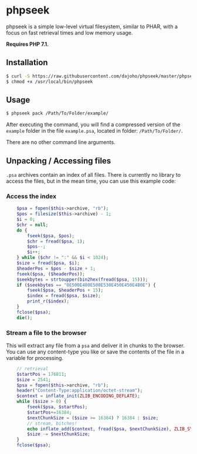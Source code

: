 # phpseek

phpseek is a simple low-level virtual filesystem, similar to PHAR, with a focus on fast retrieval times and low memory usage.

**Requires PHP 7.1.**


## Installation

``` bash
$ curl -S https://raw.githubusercontent.com/dajoho/phpseek/master/phpseek.php > /usr/local/bin/phpseek
$ chmod +x /usr/local/bin/phpseek
```

## Usage

``` bash
$ phpseek pack /Path/To/Folder/example/
```
After executing the command, you will find a compressed version of the `example` folder in the file `example.psa`, located in folder: `/Path/To/Folder/`.

There are no other command line arguments.


## Unpacking / Accessing files

`.psa` archives contain an index of all files. There is currently no library to access the files, but in the mean time, you can use this example code:

### Access the index
``` php
    $psa = fopen($this->archive, "rb");
    $pos = filesize($this->archive) - 1;
    $i = 0;
    $chr = null;
    do {
        fseek($psa, $pos);
        $chr = fread($psa, 1);
        $pos--;
        $i++;
    } while ($chr != ":" && $i < 1024);
    $size = fread($psa, $i);
    $headerPos = $pos - $size + 1;
    fseek($psa, ($headerPos));
    $seekbytes = strtoupper(bin2hex(fread($psa, 15)));
    if ($seekbytes == "0E500E480E500E530E450E450E4B0E") {
        fseek($psa, $headerPos + 15);
        $index = fread($psa, $size);
        print_r($index);
    }
    fclose($psa);
    die();
```

### Stream a file to the browser
This will extract any file from a `psa` and deliver it in chunks to the browser. You can use any content-type you like or save the contents of the file in a variable for processing.

``` php
    // retrieval
    $startPos = 176811;
    $size = 2541;
    $psa = fopen($this->archive, "rb");
    header("Content-Type:application/octet-stream");
    $context = inflate_init(ZLIB_ENCODING_DEFLATE);
    while ($size > 0) {
        fseek($psa, $startPos);
        $startPos+=16384;
        $nextChunkSize = ($size >= 16384) ? 16384 : $size;
        // stream, bitches!
        echo inflate_add($context, fread($psa, $nextChunkSize), ZLIB_SYNC_FLUSH);
        $size -= $nextChunkSize;
    }
    fclose($psa);
```